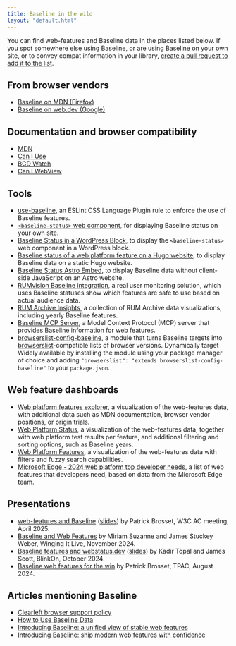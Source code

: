 ```yaml
---
title: Baseline in the wild
layout: "default.html"
---
```


You can find web-features and Baseline data in the places listed below. If you spot somewhere else using Baseline, or are using Baseline on your own site, or to convey compat information in your library, [create a pull request to add it to the list](https://github.com/web-platform-dx/web-features/edit/main/gh-pages/src/baseline-in-the-wild.md).

## From browser vendors

- [Baseline on MDN (Firefox)](https://developer.mozilla.org/en-US/blog/baseline-evolution-on-mdn/)
- [Baseline on web.dev (Google)](https://web.dev/baseline/)

## Documentation and browser compatibility

- [MDN](https://developer.mozilla.org/en-US/docs/Glossary/Baseline/Compatibility)
- [Can I Use](https://caniuse.com/)
- [BCD Watch](https://bcd-watch.igalia.com/)
- [Can I WebView](https://caniwebview.com/search/?cat=web_feature)

## Tools

- [use-baseline](https://github.com/eslint/css/blob/main/docs/rules/use-baseline.md), an ESLint CSS Language Plugin rule to enforce the use of Baseline features.
- [`<baseline-status>` web component](https://github.com/web-platform-dx/baseline-status), for displaying Baseline status on your own site.
- [Baseline Status in a WordPress Block](https://css-tricks.com/baseline-status-in-a-wordpress-block/), to display the `<baseline-status>` web component in a WordPress block.
- [Baseline status of a web platform feature on a Hugo website](https://pawelgrzybek.com/baseline-status-of-a-web-platform-feature-on-a-hugo-website/), to display Baseline data on a static Hugo website.
- [Baseline Status Astro Embed](https://astro-embed.netlify.app/components/baseline-status/), to display Baseline data without client-side JavaScript on an Astro website.
- [RUMvision Baseline integration](https://www.rumvision.com/help-center/monitoring/dashboard/baseline/), a real user monitoring solution, which uses Baseline statuses show which features are safe to use based on actual audience data.
- [RUM Archive Insights](https://rumarchive.com/insights/), a collection of RUM Archive data visualizations, including yearly Baseline features.
- [Baseline MCP Server](https://github.com/yamanoku/baseline-mcp-server), a Model Context Protocol (MCP) server that provides Baseline information for web features.
- [browserslist-config-baseline](https://github.com/web-platform-dx/browserslist-config-baseline), a module that turns Baseline targets into [browserslist](https://github.com/browserslist/browserslist)-compatible lists of browser versions. Dynamically target Widely available by installing the module using your package manager of choice and adding `"browserslist": "extends browserslist-config-baseline"` to your `package.json`.

## Web feature dashboards

- [Web platform features explorer](https://web-platform-dx.github.io/web-features-explorer/), a visualization of the web-features data, with additional data such as MDN documentation, browser vendor positions, or origin trials.
- [Web Platform Status](https://webstatus.dev/), a visualization of the web-features data, together with web platform test results per feature, and additional filtering and sorting options, such as Baseline years.
- [Web Platform Features](https://web-features.lttr.cz/), a visualization of the web-features data with filters and fuzzy search capabilities.
- [Microsoft Edge - 2024 web platform top developer needs](https://microsoftedge.github.io/TopDeveloperNeeds/), a list of web features that developers need, based on data from the Microsoft Edge team.

## Presentations

- [web-features and Baseline](https://www.youtube.com/watch?v=QzfwNFIXOkM) ([slides](https://patrickbrosset.com/slides/AC-2025/)) by Patrick Brosset, W3C AC meeting, April 2025.
- [Baseline and Web Features](https://www.oddbird.net/2024/11/19/winging-it-13/) by Miriam Suzanne and James Stuckey Weber, Winging It Live, November 2024.
- [Baseline features and webstatus.dev](https://www.youtube.com/watch?v=pTsMpoXGlqE) ([slides](https://docs.google.com/presentation/d/1dRWC7aH-FQTj2JVFIaRvrHNylaRKAUCnQ5Y4odRhGGY/edit#slide=id.g2f87bb2d5eb_0_4)) by Kadir Topal and James Scott, BlinkOn, October 2024.
- [Baseline web features for the win](https://www.w3.org/2024/09/TPAC/demo-baseline.html) by Patrick Brosset, TPAC, August 2024.

## Articles mentioning Baseline

- [Clearleft browser support policy](https://browsersupport.clearleft.com/)
- [How to Use Baseline Data](https://12daysofweb.dev/2024/how-to-use-baseline-data/)
- [Introducing Baseline: a unified view of stable web features](https://developer.mozilla.org/en-US/blog/baseline-unified-view-stable-web-features/)
- [Introducing Baseline: ship modern web features with confidence](https://www.rumvision.com/blog/introducing-baseline-ship-modern-web-features-with-confidence/)

